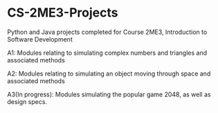 # CS-2ME3-Projects
Python and Java projects completed for Course 2ME3, Introduction to Software Development  

A1: Modules relating to simulating complex numbers and triangles and associated methods

A2: Modules relating to simulating an object moving through space and associated methods

A3(In progress): Modules simulating the popular game 2048, as well as design specs.
